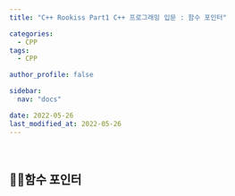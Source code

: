 ```yaml
---
title: "C++ Rookiss Part1 C++ 프로그래밍 입문 : 함수 포인터"

categories:
  - CPP
tags:
  - CPP

author_profile: false

sidebar:
  nav: "docs"

date: 2022-05-26
last_modified_at: 2022-05-26
---
```


<br>

## 🙇‍♀️함수 포인터